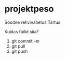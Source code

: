 # projektpeso
Soodne rehvivahetus Tartus

Kuidas failid siia?

1. git commit -m
2. git pull
3. git push
